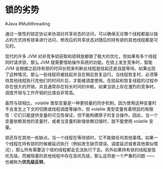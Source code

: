 # 锁的劣势
#Java #Multithreading 

通过一致性的锁定协议来协调对共享状态的访问，可以确保无论哪个线程都是以独占的方式持有锁来进行访问，修改后的共享状态对随后的持有锁的其他线程都是可见的。

现代的许多 JVM 对非竞争锁获取和锁释放都做了极大的优化，但如果有多个线程同时请求锁，那么 JVM 就需要借助操作系统的功能。在锁上发生竞争时，智能 JVM 会根据之前持有锁的时间长短来判断此线程是挂起还是自旋等待。如果出现了这种情况，那么一些线程将被挂起并且在稍后恢复运行。当线程恢复时，必须等待其他线程执行完他们的时间片后，才能被调度使用。在挂起和恢复线程的过程中存在很大的开销，并且通常存在较长时间的中断。如果当锁上存在激烈的竞争时，调度开销与工作开销的比值会非常高。

虽然与锁相比，volatile 类型变量是一种更轻量的同步机制，因为使用这种变量时不会发生上下文的切换或线程调度等操作。但 volatile 类型变量有着明显的局限性：它们只能提供变量的可见性保证，但不能构建原子的复合操作。因此，当一个变量依赖其他的变量时，或者当变量的新值依赖旧值时，就不能使用 volatile 变量。

锁还存在其他一些缺点。当一个线程在等待锁时，它不能做任何其他事情。如果一个线程在持有锁的时候被延迟执行（例如发生缺页错误、调度延迟或者其他类似情况），那么所有需要这个锁的线程都会无法执行下去。另外如果持有锁的线程是低优先级，而被阻塞的其他线程中存在高优先级，那么这将是一个严重的问题 —— 也被称为**优先级反转**。